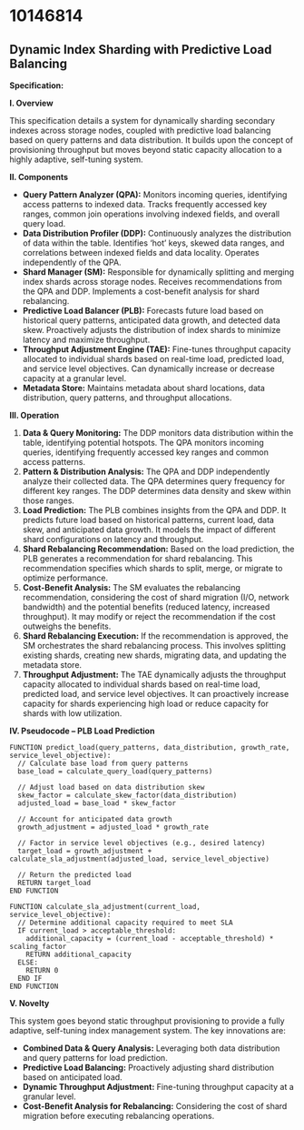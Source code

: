 # 10146814

## Dynamic Index Sharding with Predictive Load Balancing

**Specification:**

**I. Overview**

This specification details a system for dynamically sharding secondary indexes across storage nodes, coupled with predictive load balancing based on query patterns and data distribution.  It builds upon the concept of provisioning throughput but moves beyond static capacity allocation to a highly adaptive, self-tuning system.

**II. Components**

*   **Query Pattern Analyzer (QPA):** Monitors incoming queries, identifying access patterns to indexed data.  Tracks frequently accessed key ranges, common join operations involving indexed fields, and overall query load.
*   **Data Distribution Profiler (DDP):** Continuously analyzes the distribution of data within the table.  Identifies ‘hot’ keys, skewed data ranges, and correlations between indexed fields and data locality.  Operates independently of the QPA.
*   **Shard Manager (SM):** Responsible for dynamically splitting and merging index shards across storage nodes.  Receives recommendations from the QPA and DDP. Implements a cost-benefit analysis for shard rebalancing.
*   **Predictive Load Balancer (PLB):**  Forecasts future load based on historical query patterns, anticipated data growth, and detected data skew. Proactively adjusts the distribution of index shards to minimize latency and maximize throughput.
*   **Throughput Adjustment Engine (TAE):** Fine-tunes throughput capacity allocated to individual shards based on real-time load, predicted load, and service level objectives. Can dynamically increase or decrease capacity at a granular level.
*   **Metadata Store:** Maintains metadata about shard locations, data distribution, query patterns, and throughput allocations.

**III. Operation**

1.  **Data & Query Monitoring:** The DDP monitors data distribution within the table, identifying potential hotspots. The QPA monitors incoming queries, identifying frequently accessed key ranges and common access patterns.
2.  **Pattern & Distribution Analysis:** The QPA and DDP independently analyze their collected data. The QPA determines query frequency for different key ranges. The DDP determines data density and skew within those ranges.
3.  **Load Prediction:** The PLB combines insights from the QPA and DDP.  It predicts future load based on historical patterns, current load, data skew, and anticipated data growth.  It models the impact of different shard configurations on latency and throughput.
4.  **Shard Rebalancing Recommendation:** Based on the load prediction, the PLB generates a recommendation for shard rebalancing. This recommendation specifies which shards to split, merge, or migrate to optimize performance.
5.  **Cost-Benefit Analysis:** The SM evaluates the rebalancing recommendation, considering the cost of shard migration (I/O, network bandwidth) and the potential benefits (reduced latency, increased throughput). It may modify or reject the recommendation if the cost outweighs the benefits.
6.  **Shard Rebalancing Execution:** If the recommendation is approved, the SM orchestrates the shard rebalancing process. This involves splitting existing shards, creating new shards, migrating data, and updating the metadata store.
7.  **Throughput Adjustment:** The TAE dynamically adjusts the throughput capacity allocated to individual shards based on real-time load, predicted load, and service level objectives. It can proactively increase capacity for shards experiencing high load or reduce capacity for shards with low utilization.

**IV. Pseudocode – PLB Load Prediction**

```pseudocode
FUNCTION predict_load(query_patterns, data_distribution, growth_rate, service_level_objective):
  // Calculate base load from query patterns
  base_load = calculate_query_load(query_patterns)

  // Adjust load based on data distribution skew
  skew_factor = calculate_skew_factor(data_distribution)
  adjusted_load = base_load * skew_factor

  // Account for anticipated data growth
  growth_adjustment = adjusted_load * growth_rate

  // Factor in service level objectives (e.g., desired latency)
  target_load = growth_adjustment + calculate_sla_adjustment(adjusted_load, service_level_objective)

  // Return the predicted load
  RETURN target_load
END FUNCTION

FUNCTION calculate_sla_adjustment(current_load, service_level_objective):
  // Determine additional capacity required to meet SLA
  IF current_load > acceptable_threshold:
    additional_capacity = (current_load - acceptable_threshold) * scaling_factor
    RETURN additional_capacity
  ELSE:
    RETURN 0
  END IF
END FUNCTION
```

**V. Novelty**

This system goes beyond static throughput provisioning to provide a fully adaptive, self-tuning index management system.  The key innovations are:

*   **Combined Data & Query Analysis:** Leveraging both data distribution and query patterns for load prediction.
*   **Predictive Load Balancing:** Proactively adjusting shard distribution based on anticipated load.
*   **Dynamic Throughput Adjustment:** Fine-tuning throughput capacity at a granular level.
*   **Cost-Benefit Analysis for Rebalancing:** Considering the cost of shard migration before executing rebalancing operations.